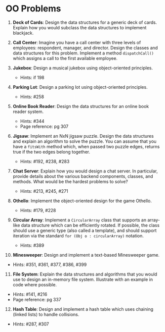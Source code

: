# OO Problems

1. **Deck of Cards**: Design the data structures for a generic deck of cards. Explain how you would subclass the data structures to implement blackjack.

2. **Call Center**: Imagine you have a call center with three levels of employees: respondent, manager, and director. Design the classes and data structures for this problem. Implement a method `dispatchCall()` which assigns a call to the first available employee.

3. **Jukebox**: Design a musical jukebox using object-oriented principles.

   - Hints: if 198

4. **Parking Lot**: Design a parking lot using object-oriented principles.

   - Hints: #258

5. **Online Book Reader**: Design the data structures for an online book reader system.

   - Hints: #344
   - Page reference: pg 307

6. **Jigsaw**: Implement an NxN jigsaw puzzle. Design the data structures and explain an algorithm to solve the puzzle. You can assume that you have a `fitsWith` method which, when passed two puzzle edges, returns true if the two edges belong together.

   - Hints: #192, #238, #283

7. **Chat Server**: Explain how you would design a chat server. In particular, provide details about the various backend components, classes, and methods. What would be the hardest problems to solve?

   - Hints: #213, #245, #271

8. **Othello**: Implement the object-oriented design for the game Othello.

   - Hints: #179, #228

9. **Circular Array**: Implement a `CircularArray` class that supports an array-like data structure which can be efficiently rotated. If possible, the class should use a generic type (also called a template), and should support iteration via the standard `for (Obj o : circularArray)` notation.

   - Hints: #389

10. **Minesweeper**: Design and implement a text-based Minesweeper game.

- Hints: #351, #361, #377, #386, #399

11. **File System**: Explain the data structures and algorithms that you would use to design an in-memory file system. Illustrate with an example in code where possible.

- Hints: #141, #216
- Page reference: pg 337

12. **Hash Table**: Design and implement a hash table which uses chaining (linked lists) to handle collisions.

- Hints: #287, #307

